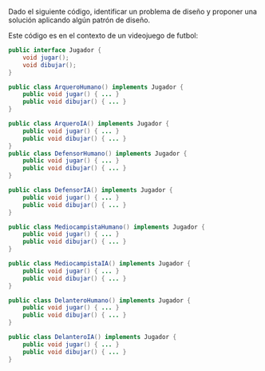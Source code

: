 Dado el siguiente código, identificar un problema de diseño y proponer una solución aplicando algún patrón de diseño.

Este código es en el contexto de un videojuego de futbol:

```java
public interface Jugador {
    void jugar();
    void dibujar();
}

public class ArqueroHumano() implements Jugador {
    public void jugar() { ... }
    public void dibujar() { ... }
}

public class ArqueroIA() implements Jugador {
    public void jugar() { ... }
    public void dibujar() { ... }
}
public class DefensorHumano() implements Jugador {
    public void jugar() { ... }
    public void dibujar() { ... }
}

public class DefensorIA() implements Jugador {
    public void jugar() { ... }
    public void dibujar() { ... }
}

public class MediocampistaHumano() implements Jugador {
    public void jugar() { ... }
    public void dibujar() { ... }
}

public class MediocampistaIA() implements Jugador {
    public void jugar() { ... }
    public void dibujar() { ... }
}

public class DelanteroHumano() implements Jugador {
    public void jugar() { ... }
    public void dibujar() { ... }
}

public class DelanteroIA() implements Jugador {
    public void jugar() { ... }
    public void dibujar() { ... }
}
```
